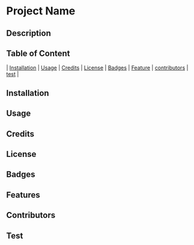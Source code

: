 # Project Name

## Description

## Table of Content
| [Installation](#installation) |
[Usage](#usage) |
[Credits](#credits) |
[License](#license) |
[Badges](#badges) |
[Feature](#features) |
[contributors](#contributors) |
[test](#test) |

## Installation

## Usage 

## Credits

## License

## Badges

## Features

## Contributors

## Test
